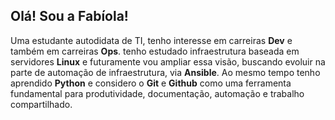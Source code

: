 
## Olá! Sou a Fabíola! 

Uma estudante autodidata de TI, tenho interesse em carreiras **Dev** e também em carreiras **Ops**. tenho estudado infraestrutura baseada em servidores **Linux** e futuramente vou ampliar essa visão, buscando evoluir na parte de automação de infraestrutura, via **Ansible**.
Ao mesmo tempo tenho aprendido **Python** e considero o **Git** e **Github** como uma ferramenta fundamental para produtividade, documentação, automação e trabalho compartilhado. 

